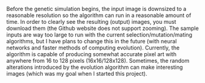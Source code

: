 Before the genetic simulation begins, the input image is downsized to a reasonable resolution so the algorithm can run in a reasonable amount of time. In order to clearly see the resulting (output) images, you must download them (the Github website does not support zooming). The sample inputs are way too large to run with the current selection/mutation/mating algorithms, but I have plans to change this in the future (with neural networks and faster methods of computing evolution). Currently, the algorithm is capable of producing somewhat accurate pixel art with anywhere from 16 to 128 pixels (16x16/128x128). Sometimes, the random alterations introduced by the evolution algorithm can make interesting images (which was my goal when I started this project).  
